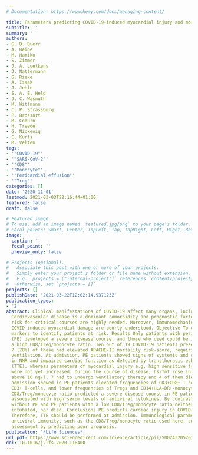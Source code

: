 ```yaml
---
# Documentation: https://wowchemy.com/docs/managing-content/

title: Parameters predicting COVID-19-induced myocardial injury and mortality
subtitle: ''
summary: ''
authors:
- G. D. Duerr
- A. Heine
- M. Hamiko
- S. Zimmer
- J. A. Luetkens
- J. Nattermann
- G. Rieke
- A. Isaak
- J. Jehle
- S. A. E. Held
- J. C. Wasmuth
- M. Wittmann
- C. P. Strassburg
- P. Brossart
- M. Coburn
- H. Treede
- G. Nickenig
- C. Kurts
- M. Velten
tags:
- '"COVID-19"'
- '"SARS-CoV-2"'
- '"CD8"'
- '"Monocyte"'
- '"Pericardial effusion"'
- '"Treg"'
categories: []
date: '2020-11-01'
lastmod: 2021-03-03T22:16:44+01:00
featured: false
draft: false

# Featured image
# To use, add an image named `featured.jpg/png` to your page's folder.
# Focal points: Smart, Center, TopLeft, Top, TopRight, Left, Right, BottomLeft, Bottom, BottomRight.
image:
  caption: ''
  focal_point: ''
  preview_only: false

# Projects (optional).
#   Associate this post with one or more of your projects.
#   Simply enter your project's folder or file name without extension.
#   E.g. `projects = ["internal-project"]` references `content/project/deep-learning/index.md`.
#   Otherwise, set `projects = []`.
projects: []
publishDate: '2021-03-22T12:02:14.937123Z'
publication_types:
- '2'
abstract: Clinical manifestations of COVID-19 affect many organs, including the heart.
  Cardiovascular disease is a dominant comorbidity and prognostic factors predicting
  risk for critical courses are highly needed. Moreover, immunomechanisms underlying
  COVID-induced myocardial damage are poorly understood. Objective To elucidate prognostic
  markers to identify patients at risk. Results Only patients with pericardial effusion
  (PE) developed a severe disease course, and those who died could be identified by
  a high CD8/Treg/monocyte ratio. Ten out of 19 COVID-19 patients presented with PE,
  7 (78%) of these had elevated APACHE-II mortality risk-score, requiring mechanical
  ventilation. At admission, PE patients showed signs of systemic and cardiac inflammation
  in NMR and impaired cardiac function as detected by transthoracic echocardiography
  (TTE), whereas parameters of myocardial injury e.g. high sensitive troponin-t (hs-TnT)
  were not yet increased. During the course of disease, hs-TnT rose in 8 of the PE-patients
  above 16 ng/l, 7 had to undergo ventilatory therapy and 4 of them died. FACS at
  admission showed in PE patients elevated frequencies of CD3+CD8+ T cells among all
  CD3+ T-cells, and lower frequencies of Tregs and CD14+HLA−DR+-monocytes. A high
  CD8/Treg/monocyte ratio predicted a severe disease course in PE patients, and was
  associated with high serum levels of antiviral cytokines. By contrast, patients
  without PE and PE patients with a low CD8/Treg/monocyte ratio neither had to be
  intubated, nor died. Conclusions PE predicts cardiac injury in COVID-19 patients.
  Therefore, TTE should be performed at admission. Immunological parameters for dysfunctional
  antiviral immunity, such as the CD8/Treg/monocyte ratio used here, supports risk
  assessment by predicting poor prognosis.
publication: '*Life Sciences*'
url_pdf: https://www.sciencedirect.com/science/article/pii/S002432052031153X
doi: 10.1016/j.lfs.2020.118400
---
```

